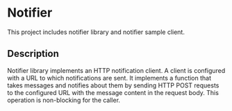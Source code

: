 # Notifier

This project includes notifier library and notifier sample client.

## Description

Notifier library implements an HTTP notification client. A client is
configured with a URL to which notifications are sent. It implements a
function that takes messages and notifies about them by sending HTTP
POST requests to the configured URL with the message content in the request
body. This operation is non-blocking for the caller.
